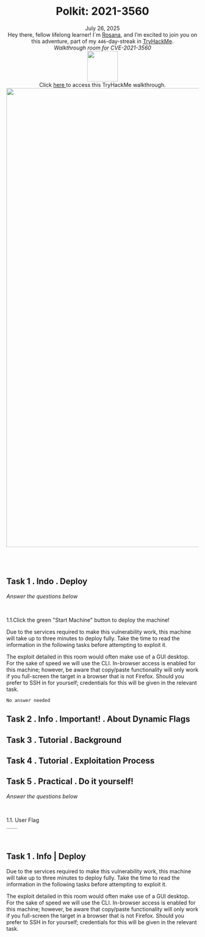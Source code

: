 <h1 align="center">Polkit: 2021-3560</h1>
<p align="center">July 26, 2025<br> Hey there, fellow lifelong learner! I´m <a href="https://www.linkedin.com/in/rosanafssantos/">Rosana</a>, and I’m excited to join you on this adventure, part of my <code>446</code>-day-streak in <a href="https://tryhackme.com">TryHackMe</a>.<br>
<em>Walkthrough room for CVE-2021-3560</em><br>
<img width="80px" src="https://github.com/user-attachments/assets/bb3c57a6-a8e2-4771-9b7a-b4f49b364273"><br>
Click <a href="https://tryhackme.com/room/polkit">here </a>to access this TryHackMe walkthrough.<br>
<img width="1200px" src=""></p>


<br>
<br>

<h2>Task 1 . Indo . Deploy</h2>

<p><em>Answer the questions below</em></p>

<br>

<p>1.1.Click the green "Start Machine" button to deploy the machine!<br>
  <p>Due to the services required to make this vulnerability work, this machine will take up to three minutes to deploy fully. Take the time to read the information in the following tasks before attempting to exploit it.<br>

The exploit detailed in this room would often make use of a GUI desktop. For the sake of speed we will use the CLI. In-browser access is enabled for this machine; however, be aware that copy/paste functionality will only work if you full-screen the target in a browser that is not Firefox. Should you  prefer to SSH in for yourself; credentials for this will be given in the relevant task.
</p>
<code>No answer needed</code></p>


<h2>Task 2 . Info . Important! . About Dynamic Flags</h2>

<h2>Task 3 . Tutorial . Background</h2>

<h2>Task 4 . Tutorial . Exploitation Process</h2>

<h2> Task 5 . Practical . Do it yourself!</h2>


<p><em>Answer the questions below</em></p>

<br>

<p>1.1. User Flag<br>
<code>____</code></p>

<br>

<h2>Task 1 . Info | Deploy</h2>
<p>Due to the services required to make this vulnerability work, this machine will take up to three minutes to deploy fully. Take the time to read the information in the following tasks before attempting to exploit it.<br>

The exploit detailed in this room would often make use of a GUI desktop. For the sake of speed we will use the CLI. In-browser access is enabled for this machine; however, be aware that copy/paste functionality will only work if you full-screen the target in a browser that is not Firefox. Should you  prefer to SSH in for yourself; credentials for this will be given in the relevant task.</p>
